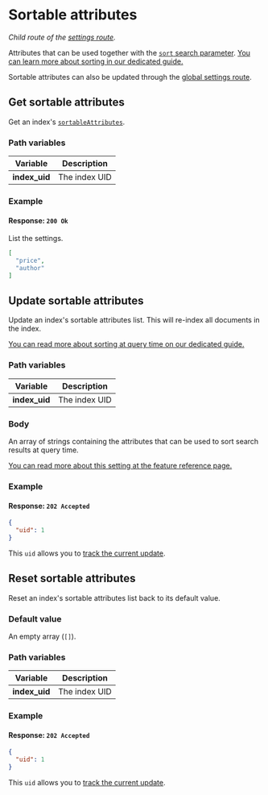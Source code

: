 # Sortable attributes

_Child route of the [settings route](/reference/api/settings.md)._

Attributes that can be used together with the [`sort` search parameter](/reference/features/search_parameters.md#sort). [You can learn more about sorting in our dedicated guide.](/reference/features/sorting.md)

Sortable attributes can also be updated through the [global settings route](/reference/api/settings.md#update-settings).

## Get sortable attributes

<RouteHighlighter method="GET" route="/indexes/:index_uid/settings/sortable-attributes" />

Get an index's [`sortableAttributes`](/reference/features/sorting.md).

### Path variables

| Variable      | Description   |
| ------------- | ------------- |
| **index_uid** | The index UID |

### Example

<CodeSamples id="get_sortable_attributes_1" />

#### Response: `200 Ok`

List the settings.

```json
[
  "price", 
  "author"
]
```

## Update sortable attributes

<RouteHighlighter method="POST" route="/indexes/:index_uid/settings/sortable-attributes" />

Update an index's sortable attributes list. This will re-index all documents in the index.

[You can read more about sorting at query time on our dedicated guide.](/reference/features/sorting.md)

### Path variables

| Variable      | Description   |
| ------------- | ------------- |
| **index_uid** | The index UID |

### Body

An array of strings containing the attributes that can be used to sort search results at query time.

[You can read more about this setting at the feature reference page.](/reference/features/settings.md#sortable-attributes)

### Example

<CodeSamples id="update_sortable_attributes_1" />

#### Response: `202 Accepted`

```json
{
  "uid": 1
}
```

This `uid` allows you to [track the current update](/reference/api/updates.md).

## Reset sortable attributes

<RouteHighlighter method="DELETE" route="/indexes/:index_uid/settings/sortable-attributes"/>

Reset an index's sortable attributes list back to its default value.

### Default value

An empty array (`[]`).

### Path variables

| Variable      | Description   |
| ------------- | ------------- |
| **index_uid** | The index UID |

### Example

<CodeSamples id="reset_sortable_attributes_1" />

#### Response: `202 Accepted`

```json
{
  "uid": 1
}
```

This `uid` allows you to [track the current update](/reference/api/updates.md).
